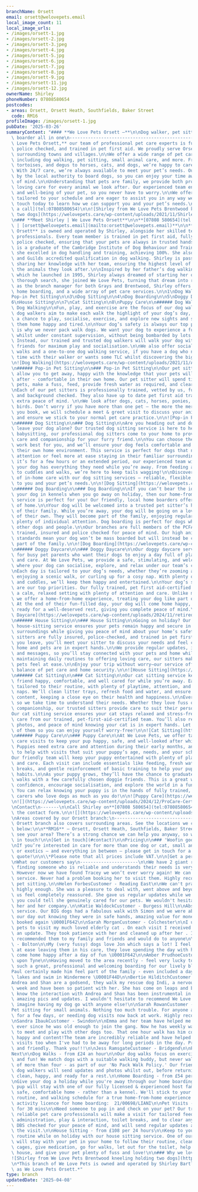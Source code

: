 ```yaml
---
branchName: Orsett
email: orsett@welovepets.email
local_image_count: 11
local_image_urls:
- /images/orsett-1.jpg
- /images/orsett-2.jpg
- /images/orsett-3.jpeg
- /images/orsett-4.jpg
- /images/orsett-5.jpg
- /images/orsett-6.jpg
- /images/orsett-7.jpg
- /images/orsett-8.jpg
- /images/orsett-9.jpg
- /images/orsett-11.jpg
- /images/orsett-12.jpg
ownerName: Shirley
phoneNumber: 07808580654
postcodes:
- areas: Orsett, Orsett Heath, Southfields, Baker Street
  code: RM16
profileImage: /images/orsett-1.jpg
pubDate: '2025-03-26'
summaryContent: "#### **We Love Pets Orsett –**\n\nDog walker, pet sitter and dog\
  \ boarder all in one\n-------------------------------------------------\n\nAt **We\
  \ Love Pets Orsett,** our team of professional pet care experts is fully insured,\
  \ police checked, and trained in pet first aid. We proudly serve Orsett and the\
  \ surrounding towns and villages.\n\nWe offer a wide range of pet care services,\
  \ including dog walking, pet sitting, small animal care, and more. From rabbits,\
  \ tortoises, and degus to horses, cats, and dogs, we’re happy to care for all pets.\
  \ With 24/7 care, we’re always available to meet your pet’s needs. Our team is licensed\
  \ by the local authority to board dogs, so you can enjoy your time away with peace\
  \ of mind.\n\nUnderstanding that pets are family, we provide both professional and\
  \ loving care for every animal we look after. Our experienced team ensures the safety\
  \ and well-being of your pet, so you never have to worry.\n\nWe offer flexible services\
  \ tailored to your schedule and are eager to assist you in any way we can. Get in\
  \ touch today to learn how we can support you and your pet’s needs.\n\n[Give us\
  \ a call](tel:07808580654)\n\n![Shirley from We Love Pets Brentwood kneeling holding\
  \ two dogs](https://welovepets.care/wp-content/uploads/2021/11/Shirley-from-Brentwood.jpg)\n\
  \n### **Meet Shirley | We Love Pets Orsett**\n\n**[07808 580654](tel:07808580654)\
  \ | [orsett@welovepets.email](mailto:orsett@welovepets.email)**\n\n**We Love Pets\
  \ Orsett** is owned and operated by Shirley, alongside her skilled team of pet care\
  \ professionals. Every team member is trained in pet first aid, fully insured, and\
  \ police checked, ensuring that your pets are always in trusted hands.\n\nShirley\
  \ is a graduate of the Cambridge Institute of Dog Behaviour and Training, where\
  \ she excelled in dog handling and training, achieving 100%. She also holds a City\
  \ and Guilds accredited qualification in dog walking. Shirley is passionate about\
  \ sharing her knowledge with her team, ensuring the highest level of care for all\
  \ the animals they look after.\n\nInspired by her father’s dog walking business,\
  \ which he launched in 1995, Shirley always dreamed of starting her own. After a\
  \ thorough search, she joined We Love Pets, turning that dream into reality. Now,\
  \ as the branch manager for both Grays and Brentwood, Shirley offers dog walking,\
  \ home boarding, and a wide array of pet care services.\n\n1\nDog Walking\n\n2\n\
  Pop-in Pet Sitting\n\n3\nDog Sitting\n\n4\nDog Boarding\n\n5\nDoggy Daycare\n\n\
  6\nHouse Sitting\n\n7\nCat Sitting\n\n8\nPuppy Care\n\n###### Dog Walking\n\n###\
  \ Dog Walking\n\nFun, play, and exercise are the focus of our dog walks.\n\nOur\
  \ dog walkers aim to make each walk the highlight of your dog’s day, giving them\
  \ a chance to play, socialise, exercise, and explore new sights and smells, returning\
  \ them home happy and tired.\n\nYour dog’s safety is always our top priority which\
  \ is why we never pack walk dogs. We want your dog to experience a fun-filled walk\
  \ whilst under constant supervision, without being bombarded by lots of other dogs.\
  \ Instead, our trained and trusted dog walkers will walk your dog with two doggie\
  \ friends for maximum play and socialisation.\n\nWe also offer socialisation dog\
  \ walks and a one-to-one dog walking service, if you have a dog who needs some alone\
  \ time with their walker or wants some TLC whilst discovering the big wide world.\n\
  \n![Dog Walking](https://welovepets.care/wp-content/uploads/2021/11/A05I9105-min-1024x683.jpg)\n\
  \n###### Pop-in Pet Sitting\n\n### Pop-in Pet Sitting\n\nOur pet sitting services\
  \ allow you to get away, happy with the knowledge that your pets will be well looked\
  \ after - comfortable in their own home. Our pet sitter will spend time with your\
  \ pets, make a fuss, feed, provide fresh water as required, and clear up any mess. \n\
  \nEach of our pet sitters is professionally trained, vetted by us, fully insured\
  \ and background checked. They also have up to date pet first aid training, for\
  \ extra peace of mind. \n\nWe look after dogs, cats, horses, ponies, small animals, and\
  \ birds. Don’t worry if you have more than one pet – the more the merrier! Before\
  \ you book, we will schedule a meet & greet visit to discuss your animal care routine\
  \ and ensure we stick to your normal pet care practice.\n\n![Pop-in Pet Sitting](https://welovepets.care/wp-content/uploads/2021/11/Gerbil-min-1024x664.jpeg)\n\
  \n###### Dog Sitting\n\n### Dog Sitting\n\nAre you heading out and don’t want to\
  \ leave your dog alone? Our trusted dog sitting service is here to help! Much like\
  \ babysitting, our professional dog sitters come to your home to provide personalised\
  \ care and companionship for your furry friend.\n\nYou can choose the hours that\
  \ work best for you, and we’ll ensure your dog feels comfortable and cared for in\
  \ their own home environment. This service is perfect for dogs that need one-to-one\
  \ attention or feel more at ease staying in their familiar surroundings.\n\nWhether\
  \ it’s for a few hours or an extended period, our experienced team will make sure\
  \ your dog has everything they need while you’re away. From feeding and playtime\
  \ to cuddles and walks, we’re here to keep tails wagging!\n\nDiscover the difference\
  \ of in-home care with our dog sitting services – reliable, flexible, and tailored\
  \ to you and your pet’s needs.\n\n![Dog Sitting](https://welovepets.care/wp-content/uploads/2024/12/Jenny-garden-1024x683.jpg)\n\
  \n###### Dog Boarding\n\n### Dog Boarding\n\nIf you can’t bear the idea of leaving\
  \ your dog in kennels when you go away on holiday, then our home-from-home dog boarding\
  \ service is perfect for you! Our friendly, local home boarders offer all the comforts\
  \ of home.\n\nYour dog will be welcomed into a trusted pet sitter’s home as part\
  \ of their family. While you’re away, your dog will be going on a lovely holiday\
  \ of their own. They will become part of the family, enjoying regular walks and\
  \ plenty of individual attention. Dog boarding is perfect for dogs who get on with\
  \ other dogs and people.\n\nOur branches are full members of the PCFA, licensed,\
  \ trained, insured and police checked for peace of mind. Our high animal welfare\
  \ standards mean your dog won’t be mass boarded but will instead be cared for as\
  \ part of the family.\n\n![Dog Boarding](https://welovepets.care/wp-content/uploads/2024/12/Kathryn-V-sofa-1024x683.jpg)\n\
  \n###### Doggy Daycare\n\n### Doggy Daycare\n\nOur doggy daycare service is perfect\
  \ for busy pet parents who want their dogs to enjoy a day full of play, companionship,\
  \ and care. At We Love Pets, we provide a safe, stimulating, and welcoming environment\
  \ where your dog can socialise, explore, and relax under our team’s constant supervision.\n\
  \nEach day is tailored to your dog’s needs, whether they’re zooming around the garden,\
  \ enjoying a scenic walk, or curling up for a cosy nap. With plenty of games, exercise,\
  \ and cuddles, we’ll keep them happy and entertained.\n\nYour dog’s safety and wellbeing\
  \ are our top priorities. Our fully trained, pet first aid-certified team ensures\
  \ a calm, relaxed setting with plenty of attention and care. Unlike mass boarding,\
  \ we offer a home-from-home experience, treating your dog like part of the family.\
  \ At the end of their fun-filled day, your dog will come home happy, content, and\
  \ ready for a well-deserved rest, giving you complete peace of mind.\n\n![Doggy\
  \ Daycare](https://welovepets.care/wp-content/uploads/2024/11/retired-couple-hosts-1-min-1024x685.jpg)\n\
  \n###### House Sitting\n\n### House Sitting\n\nGoing on holiday? Our professional\
  \ house-sitting service ensures your pets remain happy and secure in their familiar\
  \ surroundings while giving you peace of mind about your home’s safety.\n\nOur experienced\
  \ sitters are fully insured, police-checked, and trained in pet first aid. Before\
  \ you leave, you’ll meet your sitter to discuss your needs and feel confident your\
  \ home and pets are in expert hands.\n\nWe provide regular updates, including photos\
  \ and messages, so you’ll stay connected with your pets and home while away. From\
  \ maintaining daily routines to offering loving care, our sitters make sure your\
  \ pets feel at ease.\n\nEnjoy your trip without worry—our service offers the perfect\
  \ balance of pet care and home security.\n\n![House Sitting](https://welovepets.care/wp-content/uploads/2024/12/Laura-laughing--1024x674.jpg)\n\
  \n###### Cat Sitting\n\n### Cat Sitting\n\nOur cat sitting service keeps your feline\
  \ friend happy, comfortable, and well cared for while you’re away. Each visit is\
  \ tailored to their routine, with plenty of playtime, attention, and all-important\
  \ naps. We’ll clean litter trays, refresh food and water, and ensure your cat is\
  \ content, keeping a close eye on their health and happiness.\n\nEvery cat is unique,\
  \ so we take time to understand their needs. Whether they love fuss or prefer quiet\
  \ companionship, our trusted sitters provide care to suit their personality.\n\n\
  Our cat sitting service ensures your cat stays relaxed and stress-free with loving\
  \ care from our trained, pet-first-aid-certified team. You’ll also receive updates,\
  \ photos, and peace of mind knowing your cat is in expert hands. Let us take care\
  \ of them so you can enjoy yourself worry-free!\n\n![Cat Sitting](https://welovepets.care/wp-content/uploads/2024/12/WeLovePets_40-1024x724.jpg)\n\
  \n###### Puppy Care\n\n### Puppy Care\n\nAt We Love Pets, we offer tailored puppy\
  \ care visits to keep your pup happy, safe, and well-looked after while you’re away.\
  \ Puppies need extra care and attention during their early months, and we’re here\
  \ to help with visits that suit your puppy’s age, needs, and your schedule.\n\n\
  Our friendly team will keep your puppy entertained with plenty of playtime, cuddles,\
  \ and care. Each visit can include essentials like feeding, fresh water, toilet\
  \ breaks, and gentle reinforcement of basic training to help your pup develop good\
  \ habits.\n\nAs your puppy grows, they’ll have the chance to graduate to group dog\
  \ walks with a few carefully chosen doggie friends. This is a great way to build\
  \ confidence, encourage socialisation, and explore the world in a fun, safe way.\
  \ You can relax knowing your puppy is in the hands of fully trained, pet-first-aid-certified\
  \ carers who love dogs as much as you do!\n\n![Puppy Care](https://welovepets.care/wp-content/uploads/2024/12/Puppy-kissing-Alec-CUTE-1024x683.jpg)\n\
  \n![](https://welovepets.care/wp-content/uploads/2024/12/ProCare-Certification-1536x1086.jpg)\n\
  \nContact\n-------\n\nCall Shirley on**[07808 580654](tel:07808580654)** or complete\
  \ the contact form.\n\n![](https://welovepets.care/wp-content/uploads/2024/12/AQ7Z3262-min-1024x683.jpg)\n\
  \nAreas covered by our Orsett branch:\n-----------------------------------\n\nOur\
  \ Orsett branch also covers surrounding areas. See the locations we cover listed\
  \ below:\n\n**RM16** – Orsett, Orsett Heath, Southfields, Baker Street\n\nDon’t\
  \ see your area? There’s a strong chance we can help you anyway, so why not get\
  \ in touch!\n\n[Get in touch](#contact)\n\nPricing\n\n### 'Woofin good prices'\n\
  \nIf you’re interested in care for more than one dog or cat, small animals, reptiles\
  \ or exotics – and everything in between – please get in touch for a personalised\
  \ quote!\n\n\\*Please note that all prices include VAT.\n\n[Get a personalised quote](#contact)\n\
  \nWhat our customers say\n----------------------\n\nWe have 2 giant rabbits and\
  \ finding someone who is reliable and understands their needs is very difficult.\
  \ However now we have found Tracey we won’t ever worry again! We can’t fault the\
  \ service. Never had a problem booking her to visit them. Highly recommended for\
  \ pet sitting.\n\nHelen ForbesCustomer - Reading East\n\nWe can't praise Kathryn\
  \ highly enough. She was a pleasure to deal with, went above and beyond and made\
  \ us feel completely reassured. She gave us regular updates while we were away and\
  \ you could tell she genuinely cared for our pets. We wouldn't hesitate to recommend\
  \ her and her company.\n\nKatie WaldockCustomer - Burgess Hill\n\nAbsolutely fantastic\
  \ service. Our BIG dogs had a fabulous walk with Simon and we were able to enjoy\
  \ our day out knowing they were in safe hands, amazing value for money. I have already\
  \ booked again \U0001F642\n\nSarah MorganCustomer - Colchester\n\nI used we love\
  \ pets to visit my much loved elderly cat . On each visit I received photos and\
  \ an update. They took patience with her and cleaned up after her . I have already\
  \ recommended them to my family and friends and would do to anyone\n\nKath BenCustomer\
  \ - Bolton\n\nMy (very fussy) dogs love Jon which says a lot! I feel completely\
  \ at ease leaving them in his care, they love spending the day with him, and always\
  \ come home happy after a day of fun \U0001F642\n\nAmber PrudhoeCustomer - Newcastle\
  \ upon Tyne\n\nHaving moved to the area recently - feel very lucky to have found\
  \ such a great, professional and welcoming boarding for our lively black Labrador.\n\
  Paul certainly made him feel part of the family - even included a day trip to the\
  \ lakes and swim in Windermere \U0001F44D\n\nBertie HilditchCustomer - Lytham\n\n\
  Andrea and Shan are a godsend, they walk my rescue dog Indi, a nervous girl, every\
  \ week and have been so patient with her. She has come on leaps and bounds and I\
  \ know the interaction with Andrea and Shan has been instrumental in this. I get\
  \ amazing pics and updates. I wouldn't hesitate to recommend We Love Pets and can't\
  \ imagine having my dog go with anyone else!\n\nSarah RowanCustomer - Sutton\n\n\
  Pet sitting for small animals. Nothing too much trouble. For anyone any on business\
  \ for a few days, or needing dog visits now back at work. Highly recommend these.\n\
  \nSandra IbaukCustomer - Swindon\n\nEmma and her team have helped me with puppy\
  \ ever since he was old enough to join the gang. Now he has weekly walks and gets\
  \ to meet and play with other dogs too. That one hour walk has him coming home so\
  \ happy and content!The team are incredibly reliable and have helped me with home\
  \ visits too when I've had to be away for long periods in the day. Professional\
  \ and friendly. Thank you!!!\n\nJess RamsgateCustomer - Bridgend\n\nPrevious\n\n\
  Next\n\nDog Walks - from £24 an hour\n\nOur dog walks focus on exercise, socialisation,\
  \ and fun! We match dogs with a suitable walking buddy, but never walk in groups\
  \ of more than four - as part of our 'No Pack Walk Policy.' Our friendly, knowledgeable\
  \ dog walkers will send updates and photos whilst out, before returning your dog\
  \ clean, happy, and ready for a rest.\n\nHome Boarding - from £54 per 24 hours\n\
  \nGive your dog a holiday while you're away through our home boarding service. Your\
  \ pup will stay with one of our fully licensed & experienced host families in a\
  \ safe, comfortable home - rather than a kennel. We'll stick to your dog's diet,\
  \ routine, and walking schedule for a true home-from-home experience.  \nAnimal\
  \ activity licence for home boarding:  21/00698/LIANI\n\nPet Visits - from £20.40\
  \ for 30 mins\n\nNeed someone to pop in and check on your pet? Our trustworthy and\
  \ reliable pet care professionals will make a visit for tailored feeding, medication\
  \ administration, play & interaction, toilet breaks, and to clear any messes. They're\
  \ DBS checked for your peace of mind, and will send regular updates and photos during\
  \ the visit.\n\nHouse Sitting - from £108 per 24 hours\n\nKeep to your pet's normal\
  \ routine while on holiday with our house sitting service. One of our pet care professionals\
  \ will stay with your pet in your home to follow their routine, clean hutches and\
  \ cages, give medication, go for walks, let out for the toilet, help around the\
  \ house, and give your pet plenty of fuss and love!\n\n### Why we love Orsett\n\n\
  ![Shirley from We Love Pets Brentwood kneeling holding two dogs](https://welovepets.care/wp-content/uploads/2021/11/Shirley-from-Brentwood.jpg)\n\
  \n*This branch of We Love Pets is owned and operated by Shirley Bartlett trading\
  \ as We Love Pets Orsett.*"
type: branch
updatedDate: '2025-04-08'
---
```




